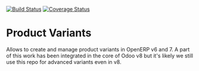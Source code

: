 [![Build Status](https://travis-ci.org/OCA/product-variant.svg?branch=7.0)](https://travis-ci.org/OCA/product-variant)
[![Coverage Status](https://coveralls.io/repos/OCA/product-variant/badge.png?branch=7.0)](https://coveralls.io/r/OCA/product-variant?branch=7.0)

Product Variants
================

Allows to create and manage product variants in OpenERP v6 and 7. A part of this work has been integrated in the core of Odoo v8 but it's likely we still use this repo for advanced variants even in v8.

